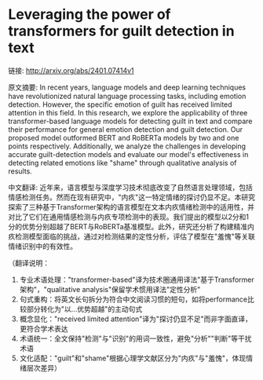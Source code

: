 # Leveraging the power of transformers for guilt detection in text

链接: http://arxiv.org/abs/2401.07414v1

原文摘要:
In recent years, language models and deep learning techniques have
revolutionized natural language processing tasks, including emotion detection.
However, the specific emotion of guilt has received limited attention in this
field. In this research, we explore the applicability of three
transformer-based language models for detecting guilt in text and compare their
performance for general emotion detection and guilt detection. Our proposed
model outformed BERT and RoBERTa models by two and one points respectively.
Additionally, we analyze the challenges in developing accurate guilt-detection
models and evaluate our model's effectiveness in detecting related emotions
like "shame" through qualitative analysis of results.

中文翻译:
近年来，语言模型与深度学习技术彻底改变了自然语言处理领域，包括情感检测任务。然而在现有研究中，"内疚"这一特定情绪的探讨仍显不足。本研究探索了三种基于Transformer架构的语言模型在文本内疚情绪检测中的适用性，并对比了它们在通用情感检测与内疚专项检测中的表现。我们提出的模型以2分和1分的优势分别超越了BERT与RoBERTa基准模型。此外，研究还分析了构建精准内疚检测模型面临的挑战，通过对检测结果的定性分析，评估了模型在"羞愧"等关联情绪识别中的有效性。

（翻译说明：
1. 专业术语处理："transformer-based"译为技术圈通用译法"基于Transformer架构"，"qualitative analysis"保留学术惯用译法"定性分析"
2. 句式重构：将英文长句拆分为符合中文阅读习惯的短句，如将performance比较部分转化为"以...优势超越"的主动句式
3. 概念显化："received limited attention"译为"探讨仍显不足"而非字面直译，更符合学术表达
4. 术语统一：全文保持"检测"与"识别"的用词一致性，避免"分析""判断"等干扰术语
5. 文化适配："guilt"和"shame"根据心理学文献区分为"内疚"与"羞愧"，体现情绪层次差异）
